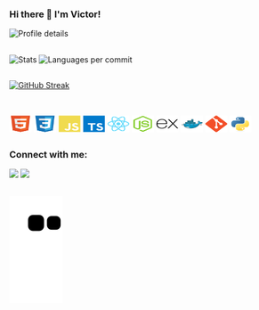 ### Hi there 👋 I'm Victor!
  
  ![Profile details](http://github-profile-summary-cards.vercel.app/api/cards/profile-details?username=2victor2&theme=gruvbox)
  ##
  ![Stats](http://github-profile-summary-cards.vercel.app/api/cards/stats?username=2victor2&theme=gruvbox)
  ![Languages per commit](http://github-profile-summary-cards.vercel.app/api/cards/most-commit-language?username=2victor2&theme=gruvbox)
  ##
  [![GitHub Streak](https://streak-stats.demolab.com?user=2victor2&theme=gruvbox&hide_border=true)](https://git.io/streak-stats)
  
  ##
  <div style="display: inline_block"><br>
  <img align="center" alt="Icon-HTML" height="30" width="40" src="https://raw.githubusercontent.com/devicons/devicon/master/icons/html5/html5-original.svg">
  <img align="center" alt="Icon-CSS" height="30" width="40" src="https://raw.githubusercontent.com/devicons/devicon/master/icons/css3/css3-original.svg">
  <img align="center" alt="Icon-Js" height="30" width="40" src="https://raw.githubusercontent.com/devicons/devicon/master/icons/javascript/javascript-plain.svg">
  <img align="center" alt="Icon-Ts" height="30" width="40" src="https://raw.githubusercontent.com/devicons/devicon/master/icons/typescript/typescript-plain.svg">
  <img align="center" alt="Icon-React" height="30" width="40" src="https://raw.githubusercontent.com/devicons/devicon/master/icons/react/react-original.svg">
  <img align="center" alt="Icon-Node" height="30" width="40" src="https://raw.githubusercontent.com/devicons/devicon/master/icons/nodejs/nodejs-original.svg">
  <img align="center" alt="Icon-Express" height="30" width="40" src="https://raw.githubusercontent.com/devicons/devicon/master/icons/express/express-original.svg">
  <img align="center" alt="Icon-Docker" height="30" width="40" src="https://raw.githubusercontent.com/devicons/devicon/master/icons/docker/docker-original.svg">
  <img align="center" alt="Icon-Git" height="30" width="40" src="https://raw.githubusercontent.com/devicons/devicon/master/icons/git/git-original.svg">
  <img align="center" alt="Icon-Python" height="30" width="40" src="https://raw.githubusercontent.com/devicons/devicon/master/icons/python/python-original.svg">  
 </div>
  
   ##
   ### Connect with me:
  <div>
    <a href = "mailto:victorrgds02@gmail.com"><img src="https://img.shields.io/badge/-Gmail-%23333?style=for-the-badge&logo=gmail&logoColor=white" target="_blank"></a>
    <a href="https://www.linkedin.com/in/victor--ramon" target="_blank"><img src="https://img.shields.io/badge/-LinkedIn-%230077B5?style=for-the-badge&logo=linkedin&logoColor=white" target="_blank"></a>
  </div>
   
  
  ##
  ![Snake animation](https://github.com/2victor2/2victor2/blob/output/github-contribution-grid-snake.svg)

